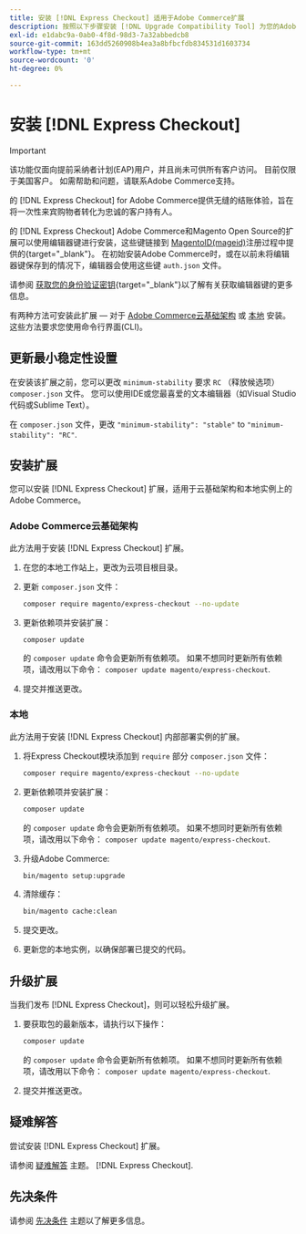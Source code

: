 ```yaml
---
title: 安装 [!DNL Express Checkout] 适用于Adobe Commerce扩展
description: 按照以下步骤安装 [!DNL Upgrade Compatibility Tool] 为您的Adobe Commerce项目。
exl-id: e1dabc9a-0ab0-4f8d-98d3-7a32abbedcb8
source-git-commit: 163dd5260908b4ea3a8bfbcfdb834531d1603734
workflow-type: tm+mt
source-wordcount: '0'
ht-degree: 0%

---
```


# 安装 [!DNL Express Checkout]

>[!IMPORTANT]
>
> 该功能仅面向提前采纳者计划(EAP)用户，并且尚未可供所有客户访问。 目前仅限于美国客户。 如需帮助和问题，请联系Adobe Commerce支持。

的 [!DNL Express Checkout] for Adobe Commerce提供无缝的结账体验，旨在将一次性来宾购物者转化为忠诚的客户持有人。

的 [!DNL Express Checkout] Adobe Commerce和Magento Open Source的扩展可以使用编辑器键进行安装，这些键链接到 [MagentoID(mageid)](https://devdocs.magento.com/marketplace/sellers/profile-personal.html#field-descriptions)注册过程中提供的{target=&quot;_blank&quot;}。 在初始安装Adobe Commerce时，或在以前未将编辑器键保存到的情况下，编辑器会使用这些键 `auth.json` 文件。

请参阅 [获取您的身份验证密钥](https://devdocs.magento.com/guides/v2.4/install-gde/prereq/connect-auth.html){target=&quot;_blank&quot;}以了解有关获取编辑器键的更多信息。

有两种方法可安装此扩展 — 对于 [Adobe Commerce云基础架构](#magento-commerce-cloud) 或 [本地](#on-premises) 安装。 这些方法要求您使用命令行界面(CLI)。

## 更新最小稳定性设置

在安装该扩展之前，您可以更改 `minimum-stability` 要求 `RC` （释放候选项） `composer.json` 文件。 您可以使用IDE或您最喜爱的文本编辑器（如Visual Studio代码或Sublime Text）。

在 `composer.json` 文件，更改 `"minimum-stability": "stable"` to `"minimum-stability": "RC"`.

## 安装扩展

您可以安装 [!DNL Express Checkout] 扩展，适用于云基础架构和本地实例上的Adobe Commerce。

### Adobe Commerce云基础架构

此方法用于安装 [!DNL Express Checkout] 扩展。

1. 在您的本地工作站上，更改为云项目根目录。

1. 更新 `composer.json` 文件：

   ```bash
   composer require magento/express-checkout --no-update
   ```

1. 更新依赖项并安装扩展：

   ```bash
   composer update
   ```

   的 `composer update` 命令会更新所有依赖项。 如果不想同时更新所有依赖项，请改用以下命令： `composer update magento/express-checkout`.

1. 提交并推送更改。

### 本地

此方法用于安装 [!DNL Express Checkout] 内部部署实例的扩展。

1. 将Express Checkout模块添加到 `require` 部分 `composer.json` 文件：

   ```bash
   composer require magento/express-checkout --no-update
   ```

1. 更新依赖项并安装扩展：

   ```bash
   composer update
   ```

   的 `composer update` 命令会更新所有依赖项。 如果不想同时更新所有依赖项，请改用以下命令： `composer update magento/express-checkout`.

1. 升级Adobe Commerce:

   ```bash
   bin/magento setup:upgrade
   ```

1. 清除缓存：

   ```bash
   bin/magento cache:clean
   ```

1. 提交更改。
1. 更新您的本地实例，以确保部署已提交的代码。

## 升级扩展

当我们发布 [!DNL Express Checkout]，则可以轻松升级扩展。

1. 要获取包的最新版本，请执行以下操作：

   ```bash
   composer update
   ```

   的 `composer update` 命令会更新所有依赖项。 如果不想同时更新所有依赖项，请改用以下命令： `composer update magento/express-checkout`.

1. 提交并推送更改。

## 疑难解答

尝试安装 [!DNL Express Checkout] 扩展。

请参阅 [疑难解答](../express-checkout/troubleshooting.md) 主题。 [!DNL Express Checkout].

## 先决条件

请参阅 [先决条件](../express-checkout/prerequisites.md) 主题以了解更多信息。
